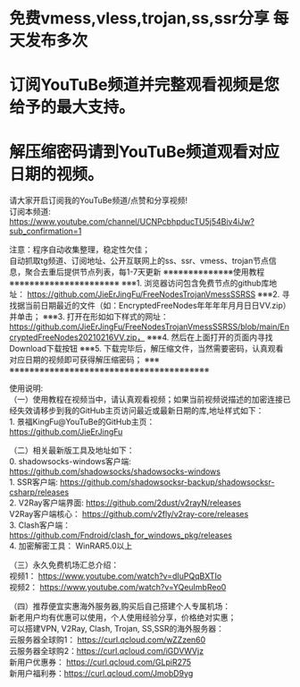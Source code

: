 # 免费vmess,vless,trojan,ss,ssr分享 每天发布多次
# 订阅YouTuBe频道并完整观看视频是您给予的最大支持。
# 解压缩密码请到YouTuBe频道观看对应日期的视频。
请大家开启订阅我的YouTuBe频道/点赞和分享视频!<br>
订阅本频道: https://www.youtube.com/channel/UCNPcbhpducTU5j54Biv4iJw?sub_confirmation=1<br>

注意：程序自动收集整理，稳定性欠佳；<br>
自动抓取tg频道、订阅地址、公开互联网上的ss、ssr、vmess、trojan节点信息，聚合去重后提供节点列表，每1-7天更新
※※※※※※※※※※※※※※使用教程※※※※※※※※※※※※※※※※※※※※※※
※※※1. 浏览器访问包含免费节点的github库地址： https://github.com/JieErJingFu/FreeNodesTrojanVmessSSRSS
※※※2. 寻找据当前日期最近的文件（如：EncryptedFreeNodes年年年年月月日日VV.zip）并单击；
※※※3. 打开在形如如下样式的网址：https://github.com/JieErJingFu/FreeNodesTrojanVmessSSRSS/blob/main/EncryptedFreeNodes20210216VV.zip，
※※※4. 然后在上面打开的页面内寻找Download下载按钮
※※※5. 下载完毕后，解压缩文件，当然需要密码，认真观看对应日期的视频即可获得解压缩密码；
※※※
※※※※※※※※※※※※※※※※※※※※※※※※※※※※※※※※※※※※※※※※

使用说明:<br>
（一）使用教程在视频当中，请认真观看视频；如果当前视频说描述的加密连接已经失效请移步到我的GitHub主页访问最近或最新日期的库,地址样式如下：<br>
		1. 景福KingFu@YouTuBe的GitHub主页：<br> 
			https://github.com/JieErJingFu

（二）相关最新版工具及地址如下：<br>
		0. shadowsocks-windows客户端: https://github.com/shadowsocks/shadowsocks-windows <br>
		1. SSR客户端: https://github.com/shadowsocksr-backup/shadowsocksr-csharp/releases<br>
		2. V2Ray客户端界面: https://github.com/2dust/v2rayN/releases<br>
		   V2Ray客户端核心： https://github.com/v2fly/v2ray-core/releases<br>
		3. Clash客户端： https://github.com/Fndroid/clash_for_windows_pkg/releases<br>
		4. 加密解密工具： WinRAR5.0以上<br>

（三）永久免费机场汇总介绍：<br>
		视频1： https://www.youtube.com/watch?v=dIuPQqBXTIo<br>
		视频2： https://www.youtube.com/watch?v=YQeuImbReo0<br>

（四）推荐便宜实惠海外服务器,购买后自己搭建个人专属机场：<br>
		新老用户均有优惠可以使用，个人使用经验分享，价格绝对实惠；<br>
		可以搭建VPN, V2Ray, Clash, Trojan, SS,SSR的海外服务器：<br>
		云服务器全球购1： https://curl.qcloud.com/wZZzen60<br>
		云服务器全球购2：https://curl.qcloud.com/iGDVWVjz<br>
		新用户优惠券： https://curl.qcloud.com/GLpiR275<br>
		新用户福利券：https://curl.qcloud.com/JmobD9yg<br>
